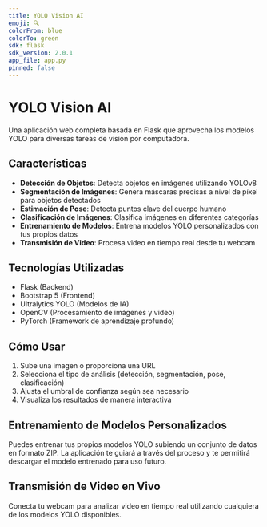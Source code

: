 ```yaml
---
title: YOLO Vision AI
emoji: 🔍
colorFrom: blue
colorTo: green
sdk: flask
sdk_version: 2.0.1
app_file: app.py
pinned: false
---
```


# YOLO Vision AI

Una aplicación web completa basada en Flask que aprovecha los modelos YOLO para diversas tareas de visión por computadora.

## Características

- **Detección de Objetos**: Detecta objetos en imágenes utilizando YOLOv8
- **Segmentación de Imágenes**: Genera máscaras precisas a nivel de píxel para objetos detectados
- **Estimación de Pose**: Detecta puntos clave del cuerpo humano
- **Clasificación de Imágenes**: Clasifica imágenes en diferentes categorías
- **Entrenamiento de Modelos**: Entrena modelos YOLO personalizados con tus propios datos
- **Transmisión de Video**: Procesa video en tiempo real desde tu webcam

## Tecnologías Utilizadas

- Flask (Backend)
- Bootstrap 5 (Frontend)
- Ultralytics YOLO (Modelos de IA)
- OpenCV (Procesamiento de imágenes y video)
- PyTorch (Framework de aprendizaje profundo)

## Cómo Usar

1. Sube una imagen o proporciona una URL
2. Selecciona el tipo de análisis (detección, segmentación, pose, clasificación)
3. Ajusta el umbral de confianza según sea necesario
4. Visualiza los resultados de manera interactiva

## Entrenamiento de Modelos Personalizados

Puedes entrenar tus propios modelos YOLO subiendo un conjunto de datos en formato ZIP. La aplicación te guiará a través del proceso y te permitirá descargar el modelo entrenado para uso futuro.

## Transmisión de Video en Vivo

Conecta tu webcam para analizar video en tiempo real utilizando cualquiera de los modelos YOLO disponibles.